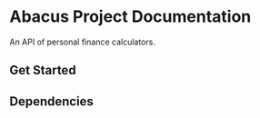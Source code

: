 # Abacus Project Documentation

An API of personal finance calculators.

## Get Started

## Dependencies
